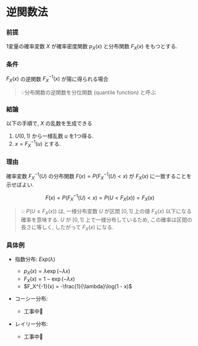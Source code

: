 # 逆関数法

### 前提

1変量の確率変数 $X$ が確率密度関数 $p_X(x)$ と分布関数 $F_X(x)$ をもつとする.

### 条件

$F_X(x)$ の逆関数 $F_X^{-1}(x)$ が陽に得られる場合
> 💡分布関数の逆関数を分位関数 (quantile function) と呼ぶ

### 結論

以下の手順で, $X$ の乱数を生成できる

1. $U(0,1)$ から一様乱数 $u$ を1つ得る.
2. $x=F_X^{-1}(u)$ とする.

### 理由

確率変数 $F_X^{-1}(U)$ の分布関数 $F(x) = P(F_X^{-1}(U) < x)$ が $F_X(x)$ に一致することを示せばよい.

$$
F(x) = P(F_X^{-1}(U) < x) = P(U < F_X(x)) = F_X(x)$$

> 💡 $P(U \leq F_X(x))$ は, 一様分布変数 $U$ が区間 $[0,1]$ 上の値 $F_X(x)$ 以下になる確率を意味する.
$U$ が $[0,1]$ 上で一様分布しているため, この確率は区間の長さに等しく, したがって $F_X(x)$ になる.

### 具体例

- 指数分布: $\textit{Exp}(\lambda)$
  - $p_X(x) = \lambda \exp(-\lambda x)$
  - $F_X(x) = 1 - \exp(-\lambda x)$
  - $F_X^{-1}(x) = -\frac{1}{\lambda}\log(1 - x)$

- コーシー分布:
  - 工事中🚨
- レイリー分布:
  - 工事中🚨